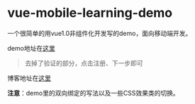 # vue-mobile-learning-demo

一个很简单的用vue1.0非组件化开发写的demo，面向移动端开发。

demo地址在[这里](https://molunerfinn.github.io/vue-mobile-learning-demo)
> 去掉了验证的部分，点击注册、下一步即可

博客地址在[这里](http://molunerfinn.com/vuejs-1/)

**注意**：demo里的双向绑定的写法以及一些CSS效果类的切换。